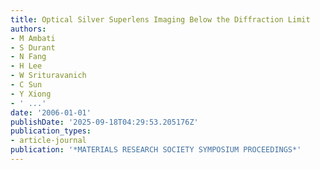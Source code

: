 ```yaml
---
title: Optical Silver Superlens Imaging Below the Diffraction Limit
authors:
- M Ambati
- S Durant
- N Fang
- H Lee
- W Srituravanich
- C Sun
- Y Xiong
- ' ...'
date: '2006-01-01'
publishDate: '2025-09-18T04:29:53.205176Z'
publication_types:
- article-journal
publication: '*MATERIALS RESEARCH SOCIETY SYMPOSIUM PROCEEDINGS*'
---
```


